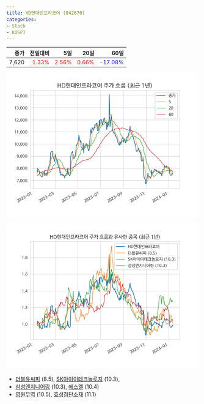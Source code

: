 ```yaml
---
title: HD현대인프라코어 (042670)
categories:
- Stock
- KOSPI
---
```


|종가|전일대비|5일|20일|60일|
|---:|-------:|--:|---:|---:|
|7,620|<span style="color: red">1.33%</span>|<span style="color: red">2.56%</span>|<span style="color: red">0.66%</span>|<span style="color: blue">-17.08%</span>|


<!-- more -->

![042670](/assets/images/stock/042670.png)

![042670](/assets/images/stock/042670_sim.png)

- [더블유씨피](/393890/) (8.5), [SK아이이테크놀로지](/361610/) (10.3),
- [삼성엔지니어링](/028050/) (10.3), [에스엘](/005850/) (10.4)
- [영원무역](/111770/) (10.5), [효성첨단소재](/298050/) (11.1)